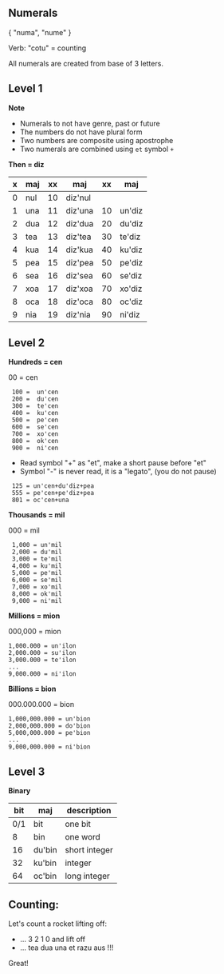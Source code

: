 ## Numerals 

{ "numa", "nume" }

Verb: "cotu" = counting

All numerals are created from base of 3 letters.

## Level 1

**Note** 

* Numerals to not have genre, past or future
* The numbers do not have plural form
* Two numbers are composite using apostrophe 
* Two numerals are combined using `et` symbol `+`

**Then = diz**

x | maj  | xx | maj            | xx | maj      |
--|------|----|----------------|----|----------|
0 | nul  | 10 | diz'nul        |    |          |
1 | una  | 11 | diz'una        | 10 | un'diz  |
2 | dua  | 12 | diz'dua        | 20 | du'diz  |
3 | tea  | 13 | diz'tea        | 30 | te'diz  |
4 | kua  | 14 | diz'kua        | 40 | ku'diz  |
5 | pea  | 15 | diz'pea        | 50 | pe'diz  |
6 | sea  | 16 | diz'sea        | 60 | se'diz  |
7 | xoa  | 17 | diz'xoa        | 70 | xo'diz  |
8 | oca  | 18 | diz'oca        | 80 | oc'diz  |
9 | nia  | 19 | diz'nia        | 90 | ni'diz  | 

## Level 2

**Hundreds = cen**

00 =  cen

```
 100 =  un'cen
 200 =  du'cen
 300 =  te'cen
 400 =  ku'cen
 500 =  pe'cen
 600 =  se'cen
 700 =  xo'cen
 800 =  ok'cen
 900 =  ni'cen
```

* Read symbol "+" as "et", make a short pause before "et"
* Symbol "-" is never read, it is a "legato", (you do not pause)

```
 125 = un'cen+du'diz+pea
 555 = pe'cen+pe'diz+pea
 801 = oc'cen+una
```

**Thousands = mil**

000 = mil

``` 
 1,000 = un'mil
 2,000 = du'mil
 3,000 = te'mil
 4,000 = ku'mil
 5,000 = pe'mil
 6,000 = se'mil
 7,000 = xo'mil
 8,000 = ok'mil
 9,000 = ni'mil
```

**Millions  = mion**

000,000  = mion

```
1,000.000 = un'ilon
2,000.000 = su'ilon
3,000.000 = te'ilon
...
9,000.000 = ni'ilon
```

**Billions = bion**

000.000.000   = bion

```
1,000,000.000 = un'bion
2,000,000.000 = do'bion
5,000,000.000 = pe'bion
...
9,000,000.000 = ni'bion
```

## Level 3

**Binary**

bit | maj      | description
----|----------|----------------------
0/1 | bit      | one bit
8   | bin      | one word
16  | du'bin   | short integer
32  | ku'bin   | integer
64  | oc'bin   | long integer

## Counting:

Let's count a rocket lifting off:

* ... 3 2 1 0 and lift off
* ... tea dua una et razu aus !!! 

Great!

